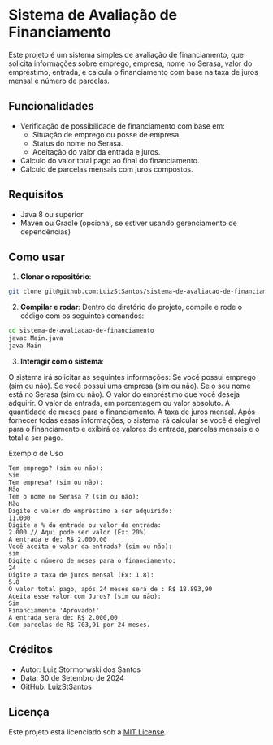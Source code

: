 # Sistema de Avaliação de Financiamento

Este projeto é um sistema simples de avaliação de financiamento, que solicita informações sobre emprego, empresa, nome no Serasa, valor do empréstimo, entrada, e calcula o financiamento com base na taxa de juros mensal e número de parcelas.

## Funcionalidades

- Verificação de possibilidade de financiamento com base em:
  - Situação de emprego ou posse de empresa.
  - Status do nome no Serasa.
  - Aceitação do valor da entrada e juros.
- Cálculo do valor total pago ao final do financiamento.
- Cálculo de parcelas mensais com juros compostos.

## Requisitos

- Java 8 ou superior
- Maven ou Gradle (opcional, se estiver usando gerenciamento de dependências)

## Como usar

1. **Clonar o repositório**:

```bash
git clone git@github.com:LuizStSantos/sistema-de-avaliacao-de-financiamento.git
```
2. **Compilar e rodar**:
Dentro do diretório do projeto, compile e rode o código com os seguintes comandos:

```bash
cd sistema-de-avaliacao-de-financiamento
javac Main.java
java Main
```

3. **Interagir com o sistema**:

O sistema irá solicitar as seguintes informações:
Se você possui emprego (sim ou não).
Se você possui uma empresa (sim ou não).
Se o seu nome está no Serasa (sim ou não).
O valor do empréstimo que você deseja adquirir.
O valor da entrada, em porcentagem ou valor absoluto.
A quantidade de meses para o financiamento.
A taxa de juros mensal.
Após fornecer todas essas informações, o sistema irá calcular se você é elegível para o financiamento e exibirá os valores de entrada, parcelas mensais e o total a ser pago.

Exemplo de Uso
```text
Tem emprego? (sim ou não): 
Sim
Tem empresa? (sim ou não): 
Não
Tem o nome no Serasa ? (sim ou não): 
Não
Digite o valor do empréstimo a ser adquirido: 
11.000
Digite a % da entrada ou valor da entrada: 
2.000 // Aqui pode ser valor (Ex: 20%)
A entrada e de: R$ 2.000,00
Você aceita o valor da entrada? (sim ou não): 
sim
Digite o número de meses para o financiamento: 
24
Digite a taxa de juros mensal (Ex: 1.8): 
5.8
O valor total pago, após 24 meses será de : R$ 18.893,90
Aceita esse valor com Juros? (sim ou não): 
Sim
Financiamento 'Aprovado!'
A entrada será de: R$ 2.000,00
Com parcelas de R$ 703,91 por 24 meses.
```

## Créditos
- Autor: Luiz Stormorwski dos Santos
- Data: 30 de Setembro de 2024
- GitHub: LuizStSantos

## Licença

Este projeto está licenciado sob a [MIT License](https://opensource.org/license/mit).
